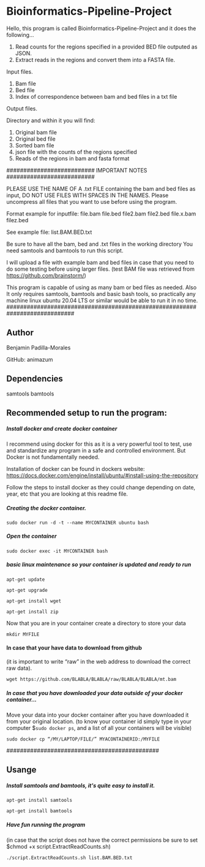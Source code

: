 # Bioinformatics-Pipeline-Project

Hello, this program is called Bioinformatics-Pipeline-Project and it does the following…
1. Read counts for the regions specified in a provided BED file outputed as JSON.
2. Extract reads in the regions and convert them into a FASTA file.

Input files.
1. Bam file
2. Bed file
3. Index of correspondence between bam and bed files in a txt file

Output files.

Directory and within it you will find: 
1. Original bam file
2. Original bed file 
3. Sorted bam file
4. json file with the counts of the regions specified 
5. Reads of the regions in bam and fasta format

########################## IMPORTANT NOTES  ##########################

PLEASE USE THE NAME OF A .txt FILE containing the bam
and bed files as input, DO NOT USE FILES WITH SPACES IN THE NAMES.
Please uncompress all files that you want to use before using the program.

Format example for inputfile:
file.bam file.bed
file2.bam file2.bed
file.x.bam filez.bed

See example file: list.BAM.BED.txt

Be sure to have all the bam, bed and .txt files in the working directory
You need samtools and bamtools to run this script.

I will upload a file with example bam and bed files in case that you need to do some testing before using larger files. (test BAM file was retrieved from https://github.com/brainstorm/)

This program is capable of using as many bam or bed files as needed. Also It only requires samtools, bamtools and basic bash tools, so practically any machine linux ubuntu 20.04 LTS or similar would be able to run it in no time.
############################################################################

## Author
Benjamin Padilla-Morales

GitHub: animazum

## Dependencies
samtools
bamtools

## Recommended setup to run the program:

##### Install docker and create docker container 
I recommend using docker for this as it is a very powerful tool to test, use and standardize any program in a safe and controlled environment. But Docker is not fundamentally needed. 

Installation of docker can be found in dockers website: 
https://docs.docker.com/engine/install/ubuntu/#install-using-the-repository

Follow the steps to install docker as they could change depending on date, year, etc that you are looking at this readme file. 

##### Creating the docker container. 

`sudo docker run -d -t --name MYCONTAINER ubuntu bash`

##### Open the container 

`sudo docker exec -it MYCONTAINER bash`

##### basic linux maintenance so your container is updated and ready to run

`apt-get update`

`apt-get upgrade`

`apt-get install wget`

`apt-get install zip`

Now that you are in your container create a directory to store your data 

`mkdir MYFILE`

#### In case that your have data to download from github
(it is important to write “raw” in the web address to download the correct raw data). 

`wget https://github.com/BLABLA/BLABLA/raw/BLABLA/BLABLA/mt.bam`

##### In case that you have downloaded your data outside of your docker container... 

Move your data into your docker container 
after you have downloaded it from your original location. (to know your container id simply type in your computer $`sudo docker ps`, 
and a list of all your containers will be visible)

`sudo docker cp “/MY/LAPTOP/FILE/” MYACONTAINERID:/MYFILE`

#############################################

## Usange 
##### Install samtools and bamtools, it's quite easy to install it.

`apt-get install samtools`

`apt-get install bamtools`


##### Have fun running the program 
(in case that the script does not have the correct permissions be sure to set $chmod +x script.ExtractReadCounts.sh)

`./script.ExtractReadCounts.sh list.BAM.BED.txt`


